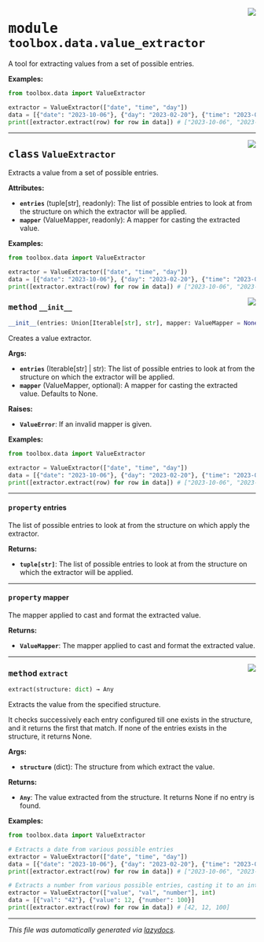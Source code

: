 <!-- markdownlint-disable -->

<a href="../src/toolbox/data/value_extractor.py#L0"><img align="right" style="float:right;" src="https://img.shields.io/badge/-source-cccccc?style=flat-square"></a>

# <kbd>module</kbd> `toolbox.data.value_extractor`
A tool for extracting values from a set of possible entries. 



**Examples:**
 ```python
from toolbox.data import ValueExtractor

extractor = ValueExtractor(["date", "time", "day"])
data = [{"date": "2023-10-06"}, {"day": "2023-02-20"}, {"time": "2023-06-12"}]
print([extractor.extract(row) for row in data]) # ["2023-10-06", "2023-02-20", "2023-06-12"]
``` 



---

<a href="../src/toolbox/data/value_extractor.py#L17"><img align="right" style="float:right;" src="https://img.shields.io/badge/-source-cccccc?style=flat-square"></a>

## <kbd>class</kbd> `ValueExtractor`
Extracts a value from a set of possible entries. 



**Attributes:**
 
 - <b>`entries`</b> (tuple[str], readonly):  The list of possible entries to look at from the structure on which the extractor will be applied. 
 - <b>`mapper`</b> (ValueMapper, readonly):  A mapper for casting the extracted value. 



**Examples:**
 ```python
from toolbox.data import ValueExtractor

extractor = ValueExtractor(["date", "time", "day"])
data = [{"date": "2023-10-06"}, {"day": "2023-02-20"}, {"time": "2023-06-12"}]
print([extractor.extract(row) for row in data]) # ["2023-10-06", "2023-02-20", "2023-06-12"]
``` 

<a href="../src/toolbox/data/value_extractor.py#L35"><img align="right" style="float:right;" src="https://img.shields.io/badge/-source-cccccc?style=flat-square"></a>

### <kbd>method</kbd> `__init__`

```python
__init__(entries: Union[Iterable[str], str], mapper: ValueMapper = None) → None
```

Creates a value extractor. 



**Args:**
 
 - <b>`entries`</b> (Iterable[str] | str):  The list of possible entries to look at from the structure on which the extractor will be applied. 
 - <b>`mapper`</b> (ValueMapper, optional):  A mapper for casting the extracted value. Defaults to None. 



**Raises:**
 
 - <b>`ValueError`</b>:  If an invalid mapper is given. 



**Examples:**
 ```python
from toolbox.data import ValueExtractor

extractor = ValueExtractor(["date", "time", "day"])
data = [{"date": "2023-10-06"}, {"day": "2023-02-20"}, {"time": "2023-06-12"}]
print([extractor.extract(row) for row in data]) # ["2023-10-06", "2023-02-20", "2023-06-12"]
``` 


---

#### <kbd>property</kbd> entries

The list of possible entries to look at from the structure on which apply the extractor. 



**Returns:**
 
 - <b>`tuple[str]`</b>:  The list of possible entries to look at from the structure on which the extractor will be applied. 

---

#### <kbd>property</kbd> mapper

The mapper applied to cast and format the extracted value. 



**Returns:**
 
 - <b>`ValueMapper`</b>:  The mapper applied to cast and format the extracted value. 



---

<a href="../src/toolbox/data/value_extractor.py#L88"><img align="right" style="float:right;" src="https://img.shields.io/badge/-source-cccccc?style=flat-square"></a>

### <kbd>method</kbd> `extract`

```python
extract(structure: dict) → Any
```

Extracts the value from the specified structure. 

It checks successively each entry configured till one exists in the structure, and it returns the first that match. If none of the entries exists in the structure, it returns None. 



**Args:**
 
 - <b>`structure`</b> (dict):  The structure from which extract the value. 



**Returns:**
 
 - <b>`Any`</b>:  The value extracted from the structure. It returns None if no entry is found. 



**Examples:**
 ```python
from toolbox.data import ValueExtractor

# Extracts a date from various possible entries
extractor = ValueExtractor(["date", "time", "day"])
data = [{"date": "2023-10-06"}, {"day": "2023-02-20"}, {"time": "2023-06-12"}]
print([extractor.extract(row) for row in data]) # ["2023-10-06", "2023-02-20", "2023-06-12"]

# Extracts a number from various possible entries, casting it to an integer
extractor = ValueExtractor(["value", "val", "number"], int)
data = [{"val": "42"}, {"value": 12, {"number": 100}]
print([extractor.extract(row) for row in data]) # [42, 12, 100]
``` 




---

_This file was automatically generated via [lazydocs](https://github.com/ml-tooling/lazydocs)._
